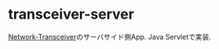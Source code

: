 # transceiver-server
[Network-Transceiver](https://github.com/suzuyoshi9/Network-Transceiver)のサーバサイド側App. Java Servletで実装.
